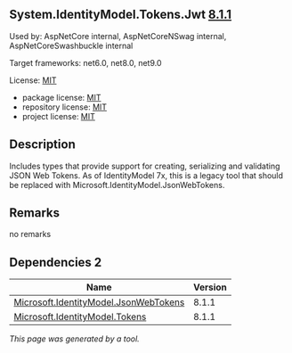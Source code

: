 System.IdentityModel.Tokens.Jwt [8.1.1](https://www.nuget.org/packages/System.IdentityModel.Tokens.Jwt/8.1.1)
--------------------

Used by: AspNetCore internal, AspNetCoreNSwag internal, AspNetCoreSwashbuckle internal

Target frameworks: net6.0, net8.0, net9.0

License: [MIT](../../../../licenses/mit) 

- package license: [MIT](https://licenses.nuget.org/MIT) 
- repository license: [MIT](https://github.com/AzureAD/azure-activedirectory-identitymodel-extensions-for-dotnet) 
- project license: [MIT](https://github.com/AzureAD/azure-activedirectory-identitymodel-extensions-for-dotnet) 

Description
-----------
Includes types that provide support for creating, serializing and validating JSON Web Tokens. As of IdentityModel 7x, this is a legacy tool that should be replaced with Microsoft.IdentityModel.JsonWebTokens.

Remarks
-----------
no remarks


Dependencies 2
-----------

|Name|Version|
|----------|:----|
|[Microsoft.IdentityModel.JsonWebTokens](../../../../packages/nuget.org/microsoft.identitymodel.jsonwebtokens/8.1.1)|8.1.1|
|[Microsoft.IdentityModel.Tokens](../../../../packages/nuget.org/microsoft.identitymodel.tokens/8.1.1)|8.1.1|

*This page was generated by a tool.*